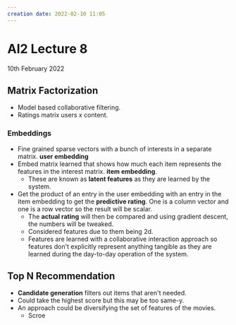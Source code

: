```yaml
---
creation date: 2022-02-10 11:05
---
```

#  AI2 Lecture 8
10th February 2022

## Matrix Factorization
- Model based collaborative filtering.
- Ratings matrix users x content.
### Embeddings
- Fine grained sparse vectors with a bunch of interests in a separate matrix. **user embedding**
- Embed matrix learned that shows how much each item represents the features in the interest matrix. **item embedding**.
	- These are known as **latent features** as they are learned by the system.
- Get the product of an entry in the user embedding with an entry in the item embedding to get the **predictive rating**. One is a column vector and one is a row vector so the result will be scalar.
	-  The **actual rating** will then be compared and using gradient descent, the numbers will be tweaked.
	- Considered features due to them being 2d.
	- Features are learned with a collaborative interaction approach so features don't explicitly represent anything tangible as they are learned during the day-to-day operation of the system.
## Top N Recommendation
- **Candidate generation** filters out items that aren't needed.
- Could take the highest score but this may be too same-y.
- An approach could be diversifying the set of features of the movies.
	- Scroe
